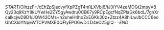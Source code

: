 $START$/OlhzzF+/cEhZpSjaovyfXpPZgT4m1LXVbj6/iJ0iYV4zeMOGt2mpyV8Qy23q9KzY8kUYwHe2ZY5gyAwdru0CB67y9RCpEgcfNqZPlaGk6bdL/7gnXrcaIkcjwD9D1/JQW42CMs+h2uheH4hoZxEGKk30z+Ztzz4A8hlLwJbCCC6eoUhCXldYNpeWTCPVMXE0QFlyEPO6wDiLD4eO25glQ==$END$